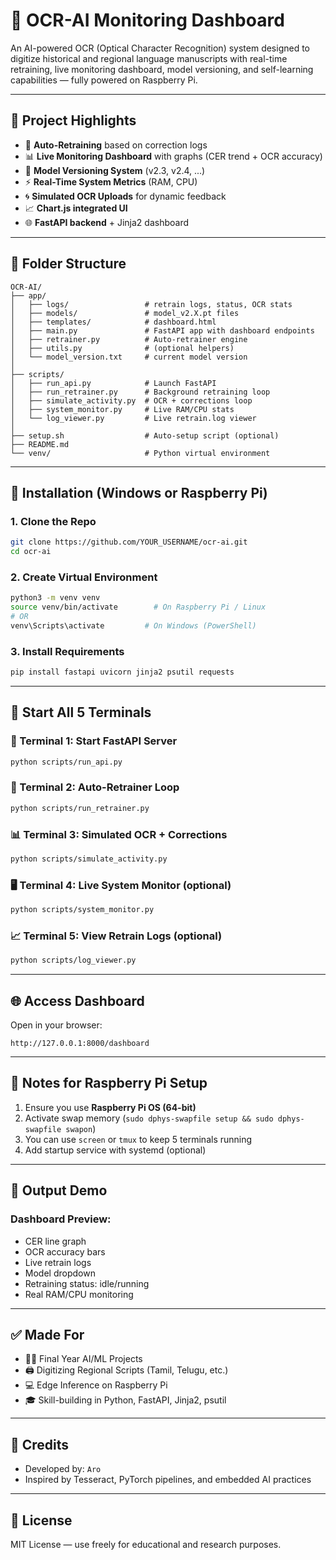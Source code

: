 # 🧠 OCR-AI Monitoring Dashboard

An AI-powered OCR (Optical Character Recognition) system designed to digitize historical and regional language manuscripts with real-time retraining, live monitoring dashboard, model versioning, and self-learning capabilities — fully powered on Raspberry Pi.


---

## 📸 Project Highlights

- 🔁 **Auto-Retraining** based on correction logs
- 📊 **Live Monitoring Dashboard** with graphs (CER trend + OCR accuracy)
- 🧠 **Model Versioning System** (v2.3, v2.4, ...)
- ⚡ **Real-Time System Metrics** (RAM, CPU)
- 🌀 **Simulated OCR Uploads** for dynamic feedback
- 📈 **Chart.js integrated UI**
- 🌐 **FastAPI backend** + Jinja2 dashboard

---

## 🧰 Folder Structure

```
OCR-AI/
├── app/
│   ├── logs/                 # retrain logs, status, OCR stats
│   ├── models/               # model_v2.X.pt files
│   ├── templates/            # dashboard.html
│   ├── main.py               # FastAPI app with dashboard endpoints
│   ├── retrainer.py          # Auto-retrainer engine
│   ├── utils.py              # (optional helpers)
│   └── model_version.txt     # current model version
│
├── scripts/
│   ├── run_api.py            # Launch FastAPI
│   ├── run_retrainer.py      # Background retraining loop
│   ├── simulate_activity.py  # OCR + corrections loop
│   ├── system_monitor.py     # Live RAM/CPU stats
│   └── log_viewer.py         # Live retrain.log viewer
│
├── setup.sh                  # Auto-setup script (optional)
├── README.md
└── venv/                     # Python virtual environment
```

---

## 🚀 Installation (Windows or Raspberry Pi)

### 1. Clone the Repo
```bash
git clone https://github.com/YOUR_USERNAME/ocr-ai.git
cd ocr-ai
```

### 2. Create Virtual Environment
```bash
python3 -m venv venv
source venv/bin/activate        # On Raspberry Pi / Linux
# OR
venv\Scripts\activate         # On Windows (PowerShell)
```

### 3. Install Requirements
```bash
pip install fastapi uvicorn jinja2 psutil requests
```

---

## 🏁 Start All 5 Terminals

### 🧠 Terminal 1: Start FastAPI Server
```bash
python scripts/run_api.py
```

### 🧪 Terminal 2: Auto-Retrainer Loop
```bash
python scripts/run_retrainer.py
```

### 📊 Terminal 3: Simulated OCR + Corrections
```bash
python scripts/simulate_activity.py
```

### 🖥️ Terminal 4: Live System Monitor (optional)
```bash
python scripts/system_monitor.py
```

### 📈 Terminal 5: View Retrain Logs (optional)
```bash
python scripts/log_viewer.py
```

---

## 🌐 Access Dashboard

Open in your browser:
```
http://127.0.0.1:8000/dashboard
```

---

## 📌 Notes for Raspberry Pi Setup

1. Ensure you use **Raspberry Pi OS (64-bit)**  
2. Activate swap memory (`sudo dphys-swapfile setup && sudo dphys-swapfile swapon`)  
3. You can use `screen` or `tmux` to keep 5 terminals running  
4. Add startup service with systemd (optional)

---

## 📄 Output Demo

### Dashboard Preview:
- CER line graph
- OCR accuracy bars
- Live retrain logs
- Model dropdown
- Retraining status: idle/running
- Real RAM/CPU monitoring

---

## ✅ Made For

- 👨‍🎓 Final Year AI/ML Projects
- 🖨️ Digitizing Regional Scripts (Tamil, Telugu, etc.)
- 💻 Edge Inference on Raspberry Pi
- 🎓 Skill-building in Python, FastAPI, Jinja2, psutil

---

## 🙏 Credits

- Developed by: `Aro`
- Inspired by Tesseract, PyTorch pipelines, and embedded AI practices

---

## 📜 License

MIT License — use freely for educational and research purposes.
